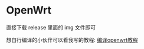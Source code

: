 # OpenWrt

直接下载 release 里面的 img 文件即可


想自行编译的小伙伴可以看我写的教程:
[编译openwrt教程](https://lmxyz.xyz/2022/10/31/openwrt-compile/)
